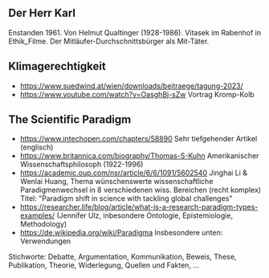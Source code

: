 ## Der Herr Karl

Enstanden 1961. Von Helmut Qualtinger (1928-1986). Vitasek im Rabenhof in
Ethik_Filme. Der Mitläufer-Durchschnittsbürger als Mit-Täter.

## Klimagerechtigkeit

-   <https://www.suedwind.at/wien/downloads/beitraege/tagung-2023/>
-   <https://www.youtube.com/watch?v=OasghBj-sZw> Vortrag Kromp-Kolb

## The Scientific Paradigm

-   <https://www.intechopen.com/chapters/58890> Sehr tiefgehender Artikel
    (englisch)
-   <https://www.britannica.com/biography/Thomas-S-Kuhn> Amerikanischer
    Wissenschaftsphilosoph (1922-1996)
-   <https://academic.oup.com/nsr/article/6/6/1091/5602540> Jinghai Li & Wenlai
    Huang, Thema wünschenswerte wissenschaftliche Paradigmenwechsel in 8
    verschiedenen wiss. Bereichen (recht komplex) Titel: "Paradigm shift in
    science with tackling global challenges"
-   <https://researcher.life/blog/article/what-is-a-research-paradigm-types-examples/>
    (Jennifer Ulz, inbesondere Ontologie, Epistemiologie, Methodology)
-   <https://de.wikipedia.org/wiki/Paradigma> Insbesondere unten: Verwendungen

Stichworte: Debatte, Argumentation, Kommunikation, Beweis, These, Publikation,
Theorie, Widerlegung, Quellen und Fakten, ...
